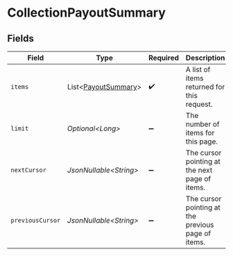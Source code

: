 # CollectionPayoutSummary


## Fields

| Field                                                            | Type                                                             | Required                                                         | Description                                                      | Example                                                          |
| ---------------------------------------------------------------- | ---------------------------------------------------------------- | ---------------------------------------------------------------- | ---------------------------------------------------------------- | ---------------------------------------------------------------- |
| `items`                                                          | List\<[PayoutSummary](../../models/components/PayoutSummary.md)> | :heavy_check_mark:                                               | A list of items returned for this request.                       |                                                                  |
| `limit`                                                          | *Optional\<Long>*                                                | :heavy_minus_sign:                                               | The number of items for this page.                               | 20                                                               |
| `nextCursor`                                                     | *JsonNullable\<String>*                                          | :heavy_minus_sign:                                               | The cursor pointing at the next page of items.                   | ZXhhbXBsZTE                                                      |
| `previousCursor`                                                 | *JsonNullable\<String>*                                          | :heavy_minus_sign:                                               | The cursor pointing at the previous page of items.               | Xkjss7asS                                                        |